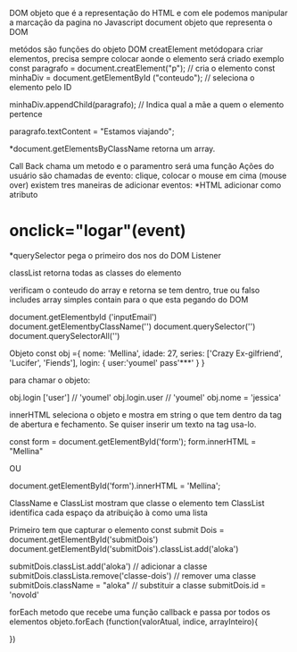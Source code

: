 DOM
objeto que é a representação do HTML e com ele podemos manipular a marcação da pagina no Javascript
document objeto que representa o DOM

metódos são funções do objeto DOM
creatElement metódopara criar elementos, precisa sempre colocar aonde o elemento será criado
exemplo
const paragrafo = document.creatElement("p"); // cria o elemento
const minhaDiv = document.getElementById ("conteudo"); // seleciona o elemento pelo ID

minhaDiv.appendChild(paragrafo); // Indica qual a mãe a quem o elemento pertence

paragrafo.textContent = "Estamos viajando";

*document.getElementsByClassName retorna um array.

Call Back chama um metodo e o paramentro será uma função 
Ações do usuário são chamadas de evento: clique, colocar o mouse em cima (mouse over)
existem tres maneiras de adicionar eventos:
*HTML adicionar como atributo <h1> onclick="logar"(event) </h1>
*querySelector pega o primeiro dos nos do DOM 
Listener


classList retorna todas as classes do elemento

verificam o conteudo do array e retorna se tem dentro, true ou falso
includes  array simples
contain  para o que esta pegando do DOM 


document.getElementbyId ('inputEmail')
document.getElementbyClassName('')
document.querySelector('')
document.querySelectorAll('')

Objeto
const obj ={
    nome: 'Mellina',
    idade: 27,
    series: ['Crazy Ex-gilfriend', 'Lucifer', 'Fiends'],
    login: {
        user:'youmel'
        pass'***'
    }
}


para chamar o objeto:

obj.login ['user'] // 'youmel'
obj.login.user // 'youmel'
obj.nome = 'jessica'




innerHTML seleciona o objeto e mostra em string o  que tem dentro da tag de abertura e fechamento. Se quiser inserir um texto na tag usa-lo.

const form = document.getElementById('form');
form.innerHTML = "Mellina"

OU

document.getElementById('form').innerHTML = 'Mellina';


ClassName e ClassList mostram que classe o elemento tem
ClassList identifica cada espaço da atribuição à como uma lista 

Primeiro tem que capturar o elemento const submit Dois = document.getElementById('submitDois')
document.getElementById('submitDois').classList.add('aloka')

submitDois.classList.add('aloka') // adicionar a classe
submitDois.classLista.remove('classe-dois') // remover uma classe
submitDois.className = "aloka" // substituir a classe
submitDois.id = 'novoId'


forEach metodo que recebe uma função callback e passa por todos os elementos
objeto.forEach (function(valorAtual, indice, arrayInteiro){

})

